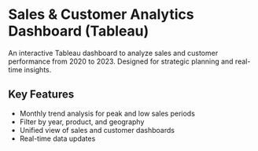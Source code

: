 #  Sales & Customer Analytics Dashboard (Tableau)

An interactive Tableau dashboard to analyze sales and customer performance from 2020 to 2023. Designed for strategic planning and real-time insights.

##  Key Features

-  Monthly trend analysis for peak and low sales periods  
-  Filter by year, product, and geography  
-  Unified view of sales and customer dashboards  
-  Real-time data updates

